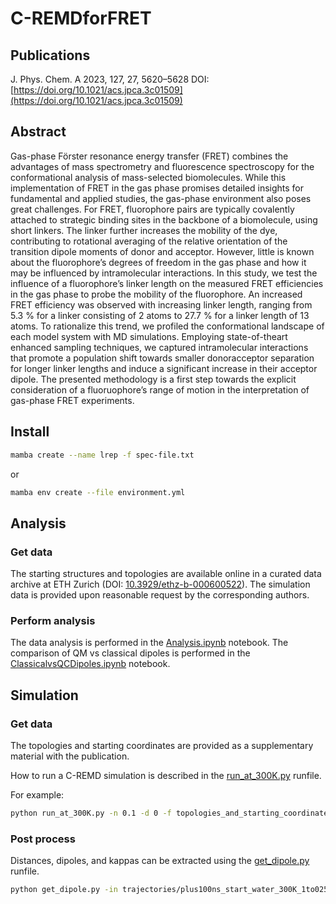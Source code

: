 # C-REMDforFRET

## Publications

J. Phys. Chem. A 2023, 127, 27, 5620–5628 DOI: [https://doi.org/10.1021/acs.jpca.3c01509](https://doi.org/10.1021/acs.jpca.3c01509)

## Abstract

Gas-phase Förster resonance energy transfer (FRET) combines the advantages of mass spectrometry and fluorescence spectroscopy for the conformational analysis of mass-selected biomolecules. While this implementation of FRET in the gas phase promises detailed insights for fundamental and applied studies, the gas-phase environment also poses great challenges. For FRET, fluorophore pairs are typically covalently attached to strategic binding sites in the backbone of a biomolecule, using short linkers. The linker further increases the mobility of the dye, contributing to rotational averaging of the relative orientation of the transition dipole moments of donor and acceptor. However, little is known about the fluorophore’s degrees of freedom in the gas phase and how it may be influenced by intramolecular interactions. In this study, we test the influence of a fluorophore’s linker length on the measured FRET efficiencies in the gas phase to probe the mobility of the fluorophore. An increased FRET efficiency was observed with increasing linker length, ranging from 5.3 % for a linker consisting of 2 atoms to 27.7 % for a linker length of 13 atoms. To rationalize this trend, we profiled the conformational landscape of each model system with MD simulations. Employing state-of-theart enhanced sampling techniques, we captured intramolecular interactions that promote a population shift towards smaller donoracceptor separation for longer linker lengths and induce a significant increase in their acceptor dipole. The presented methodology is a first step towards the explicit consideration of a fluoruophore’s range of motion in the interpretation of gas-phase FRET experiments.

## Install
```bash
mamba create --name lrep -f spec-file.txt
```
or 
```bash
mamba env create --file environment.yml
```

## Analysis

### Get data
The starting structures and topologies are available online in a curated data archive at ETH Zurich (DOI: [10.3929/ethz-b-000600522](https://doi.org/10.3929/ethz-b-000600522)). The simulation data is provided upon reasonable request by the corresponding authors.

### Perform analysis

The data analysis is performed in the [Analysis.ipynb](Analysis/Analysis.ipynb) notebook.
The comparison of QM vs classical dipoles is performed in the [ClassicalvsQCDipoles.ipynb](Analysis/ClassicalvsQCDipoles.ipynb) notebook.


## Simulation

### Get data

The topologies and starting coordinates are provided as a supplementary material with the publication.

How to run a C-REMD simulation is described in the [run_at_300K.py](Simulation/run_at_300K.py) runfile.

For example:
```bash
python run_at_300K.py -n 0.1 -d 0 -f topologies_and_starting_coordinates/ -e 10000 -r plus100ns_start_water_300K_1to025_id0_r0_q1_rep0 -i 0 -ran 0 -qa 1
```

### Post process

Distances, dipoles, and kappas can be extracted using the [get_dipole.py](Analysis/get_dipole.py) runfile.

```bash
python get_dipole.py -in trajectories/plus100ns_start_water_300K_1to025_id3_r0_q1_rep0_4_output.h5 -out test -l L13
```